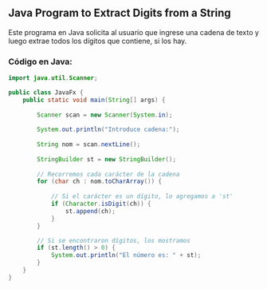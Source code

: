 ## Java Program to Extract Digits from a String

Este programa en Java solicita al usuario que ingrese una cadena de texto y luego extrae todos los dígitos que contiene, si los hay.

### Código en Java:

```java
import java.util.Scanner;

public class JavaFx {
    public static void main(String[] args) {
        
        Scanner scan = new Scanner(System.in);
        
        System.out.println("Introduce cadena:");
        
        String nom = scan.nextLine();
        
        StringBuilder st = new StringBuilder();
        
        // Recorremos cada carácter de la cadena
        for (char ch : nom.toCharArray()) {
            
            // Si el carácter es un dígito, lo agregamos a 'st'
            if (Character.isDigit(ch)) {
                st.append(ch);
            }
        }

        // Si se encontraron dígitos, los mostramos
        if (st.length() > 0) {
            System.out.println("El número es: " + st); 
        }
    }
}
